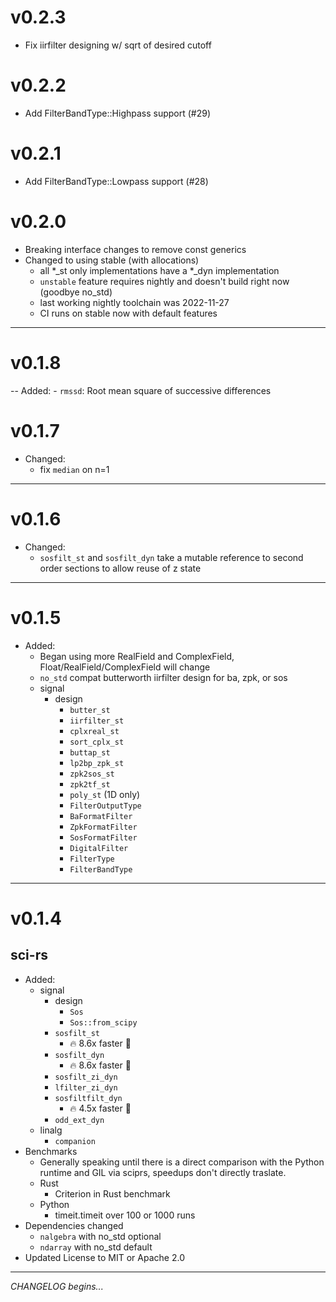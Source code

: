 # v0.2.3
- Fix iirfilter designing w/ sqrt of desired cutoff

# v0.2.2
- Add FilterBandType::Highpass support (#29)

# v0.2.1
- Add FilterBandType::Lowpass support (#28)

# v0.2.0
- Breaking interface changes to remove const generics
- Changed to using stable (with allocations)
    - all *_st only implementations have a *_dyn implementation
    - `unstable` feature requires nightly and doesn't build right now (goodbye no_std)
    - last working nightly toolchain was 2022-11-27
    - CI runs on stable now with default features

---

# v0.1.8
-- Added:
    - `rmssd`: Root mean square of successive differences

# v0.1.7

- Changed:
    - fix `median` on n=1

---


# v0.1.6

- Changed:
    - `sosfilt_st` and `sosfilt_dyn` take a mutable reference to second order sections to allow reuse of z state

---

# v0.1.5

- Added:
    - Began using more RealField and ComplexField, Float/RealField/ComplexField will change
    - `no_std` compat butterworth iirfilter design for ba, zpk, or sos
    - signal
        - design
            - `butter_st`
            - `iirfilter_st`
            - `cplxreal_st`
            - `sort_cplx_st`
            - `buttap_st`
            - `lp2bp_zpk_st`
            - `zpk2sos_st`
            - `zpk2tf_st`
            - `poly_st` (1D only)
            - `FilterOutputType`
            - `BaFormatFilter`
            - `ZpkFormatFilter`
            - `SosFormatFilter`
            - `DigitalFilter`
            - `FilterType`
            - `FilterBandType`

---

# v0.1.4

## sci-rs

- Added:
    - signal
        - design
            - `Sos`
            - `Sos::from_scipy`
        - `sosfilt_st`
            - 🔥 8.6x faster 🚀
        - `sosfilt_dyn`
            - 🔥 8.6x faster 🚀
        - `sosfilt_zi_dyn`
        - `lfilter_zi_dyn`
        - `sosfiltfilt_dyn`
            - 🔥 4.5x faster 🚀
        - `odd_ext_dyn`
    - linalg
        - `companion`
- Benchmarks
    - Generally speaking until there is a direct comparison with the Python runtime and GIL via sciprs, speedups don't directly traslate.
    - Rust
        - Criterion in Rust benchmark
    - Python
        - timeit.timeit over 100 or 1000 runs
- Dependencies changed
    - `nalgebra` with no_std optional
    - `ndarray` with no_std default
- Updated License to MIT or Apache 2.0

---

*CHANGELOG begins...*